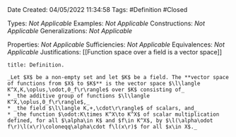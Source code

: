 <br />
<br />

Date Created: 04/05/2022 11:34:58
Tags: #Definition #Closed

Types: _Not Applicable_
Examples: _Not Applicable_
Constructions: _Not Applicable_
Generalizations: _Not Applicable_

Properties: _Not Applicable_
Sufficiencies: _Not Applicable_
Equivalences: _Not Applicable_
Justifications: [[Function space over a field is a vector space]]

``` ad-Definition
title: Definition.

_Let $X$ be a non-empty set and let $K$ be a field. The **vector space of functions from $X$ to $K$** is the vector space $\l\langle K^X,K,\oplus,\odot,0_f\r\rangle$ over $K$ consisting of_
* _the additive group of functions $\l\langle K^X,\oplus,0_f\r\rangle$,_
* _the field $\l\langle K,+,\cdot\r\rangle$ of scalars, and_
* _the function $\odot:K\times K^X\to K^X$ of scalar multiplication defined, for all $\alpha\in K$ and $f\in K^X$, by $\l(\alpha\odot f\r)\l(x\r)\coloneqq\alpha\cdot f\l(x\r)$ for all $x\in X$._

```
